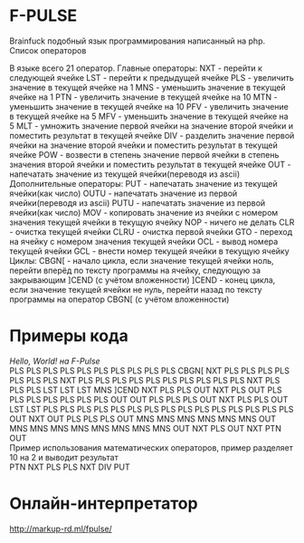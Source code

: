 # F-PULSE
Brainfuck подобный язык программирования написанный на php.    
Список операторов  

В языке всего 21 оператор.
Главные операторы:
NXT - перейти к следующей ячейке
LST - перейти к предыдущей ячейке
PLS - увеличить значение в текущей ячейке на 1
MNS - уменьшить значение в текущей ячейке на 1
PTN - увеличить значение в текущей ячейке на 10
MTN - уменьшить значение в текущей ячейке на 10
PFV - увеличить значение в текущей ячейке на 5
MFV - уменьшить значение в текущей ячейке на 5
MLT - умножить значение первой ячейки на значение второй ячейки и поместить результат в текущей ячейке
DIV - разделить значение первой ячейки на значение второй ячейки и поместить результат в текущей ячейке
POW - возвести в степень значение первой ячейки в степень значения второй ячейки и поместить результат в текущей ячейке
OUT - напечатать значение из текущей ячейки(переводя из ascii)
Дополнительные операторы:
PUT - напечатать значение из текущей ячейки(как число)
OUTU - напечатать значение из первой ячейки(переводя из ascii)
PUTU - напечатать значение из первой ячейки(как число)
MOV - копировать значение из ячейки с номером значения текущей ячейки в текущую ячейку
NOP - ничего не делать
CLR - очистка текущей ячейки
CLRU - очистка первой ячейки
GTO - переход на ячейку с номером значения текущей ячейки
OCL - вывод номера текущей ячейки
GCL - внести номер текущей ячейки в текущую ячейку
Циклы:
CBGN[ - начало цикла, если значение текущей ячейки ноль, перейти вперёд по тексту программы на ячейку, следующую за закрывающим ]CEND (с учётом вложенности)
]CEND - конец цикла, если значение текущей ячейки не нуль, перейти назад по тексту программы на оператор CBGN[ (с учётом вложенности)

# Примеры кода

*Hello, World! на F-Pulse*  
PLS PLS PLS PLS PLS PLS PLS PLS PLS PLS CBGN[ NXT PLS PLS PLS PLS PLS PLS PLS NXT PLS PLS PLS PLS PLS PLS PLS PLS PLS PLS NXT PLS PLS PLS LST LST LST MNS ]CEND NXT PLS PLS OUT NXT PLS OUT PLS PLS PLS PLS PLS PLS PLS OUT OUT PLS PLS PLS OUT NXT PLS PLS OUT LST LST PLS PLS PLS PLS PLS PLS PLS PLS PLS PLS PLS PLS PLS PLS PLS OUT NXT OUT PLS PLS PLS OUT MNS MNS MNS MNS MNS MNS OUT MNS MNS MNS MNS MNS MNS MNS MNS OUT NXT PLS OUT NXT PTN OUT  
Пример использования математических операторов, пример разделяет 10 на 2 и выводит результат  
PTN NXT PLS PLS NXT DIV PUT  

# Онлайн-интерпретатор  
http://markup-rd.ml/fpulse/
